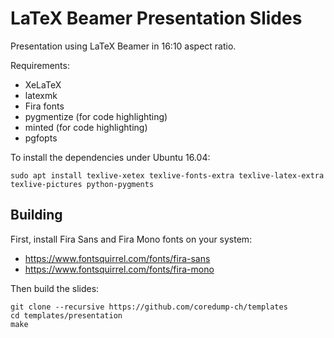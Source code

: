 # LaTeX Beamer Presentation Slides

Presentation using LaTeX Beamer in 16:10 aspect ratio.

Requirements:

- XeLaTeX
- latexmk
- Fira fonts
- pygmentize (for code highlighting)
- minted (for code highlighting)
- pgfopts

To install the dependencies under Ubuntu 16.04:
```
sudo apt install texlive-xetex texlive-fonts-extra texlive-latex-extra texlive-pictures python-pygments
```

## Building

First, install Fira Sans and Fira Mono fonts on your system:

- https://www.fontsquirrel.com/fonts/fira-sans
- https://www.fontsquirrel.com/fonts/fira-mono

Then build the slides:

    git clone --recursive https://github.com/coredump-ch/templates
    cd templates/presentation
    make
